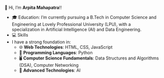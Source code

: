 👋 Hi, I’m **Arpita Mahapatra**!!
- 🎓 Education: I’m currently pursuing a B.Tech in Computer Science and Engineering at Lovely Professional University (LPU), with a specialization in Artificial Intelligence (AI) and Data Engineering.
- 💻 Skills
- I have a strong foundation in:
  - 🌐 **Web Technologies**: HTML, CSS, JavaScript
  - 🐍 **Programming Languages**: Python
  - 🖥️ **Computer Science Fundamentals**: Data Structures and Algorithms (DSA), Computer Networking
  - 🤖 **Advanced Technologies**: AI
